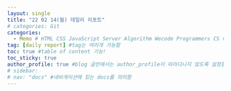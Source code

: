 ```yaml
---
layout: single
title: "22 02 14(월) 데일리 리포트"
# categories: Git
categories:
  - Memo # HTML CSS JavaScript Server Algorithm Wecode Programmers CS vsCode
tag: [daily report] #tag는 여러개 가능함
toc: true #table of content 기능!
toc_sticky: true
author_profile: true #blog 글안에서는 author_profile이 따라다니지 않도록 설정함
# sidebar:
# nav: "docs" #네비게이션에 있는 docs를 의미함
---
```


<!-- 0607~0628 영어 단어
0635~0722 react 공부:
0726~0824 react 공부:
0917~0953 wecode, westagram
1009~1055 wecode, westagram
1121~1224 wecode, westagram
1333~1428 wecode, westagram
1442~1537 wecode, westagram
1543~1644 wecode, westagram
1800~1906 wecode, westagram
1918~2017 wecode, westagram
2057~2145 wecode, westagram
2152~2249 wecode, react 사전공부
2254~2327 wecode, react 사전공부 -->

<!-- 웹 프론트엔드 스쿨 -> react 프론트엔드 개발 -> react 웹 개발 시작하기

```java
ReactDom.render(<h1>안녕 리액트!<h1>, document.getElementById('root'));
```

ReactDom.render 메소드는 첫번째 argument 값을 활용해서 HTML 요소를 만들고,
두번째 argumnet 값에 -> 그 요소를 넣어주는 역할을 한다.

JSX에서는 태그 안에 class를 넣을 때 `className=""으로 사용`해야한다.
<u>JS에서 class는 이미 객체지향의 의미를 갖는 class 선언에 사용</u>되기 때문이다.
그리고 HTML에서 form 태그 안에는 label 태그와 form 태그가 사용되는데
label 태그 안에는 'for' 속성이 있는데, 이것또한 JS에서 이미 for문에 사용되고 있으므로
`htmlFor`로 작성해서 사용해야한다.

```java
ReactDom.render(
  <form>
    <label htmlFor="name">이름</label>
    <input id="name" type="text" />
  </form>,
document.getElementByID('root'))
```

# fragment

react는 render를 하기위해서 여러 태그들을 하나의 태그로 감싸주어야 error가 발생하지 않는다.
아래의 코드처럼 여러 태그들이 하나의 태그로 감싸지지 못하면 error가 발생한다.

```java
//error 발생
ReactDom.render(
  <p>안녕</p>
  <p>리액트</p>,
document.getElementByID('root'))

//하나의 태그로 감싼 모습
ReactDom.render(
  <div>
    <p>안녕</p>
    <p>리액트</p>,
  </div>
document.getElementByID('root'))
```

이렇게 하나의 태그로 감싸기 위해서 만들어진 것이 fragment이다.

```java
ReactDom.render(
  <Fragment>
    <p>안녕</p>
    <p>리액트</p>,
  </Fragment>,
document.getElementByID('root'))

//축약형
ReactDom.render(
  <>
    <p>안녕</p>
    <p>리액트</p>,
  </>,
document.getElementByID('root'))
```

```java
ReactDom.render(
  <>
    <h1 id="title">가위바위보</h1>
    <button className="hand">가위</button>
    <button className="hand">바위</button>
    <button className="hand">보</button>
  </>,
document.getElementByID('root'));
```

다른 사람과 비교하지말고, 어제의 나와 비교하자.
하루하루를 최대한 밀도있게 보내자. 힘내자!

input 태그 속성의 outline은 무엇인가?
form 태그?(form 태그와 button의 연관성?)
&nbsp; 타입을 버튼으로!
&nbsp; button 태그의 속성 중 type은 아무것도 쓰지 않을 때 기본 속성이 submit이다.
&nbsp; 그래서 form 태그 안에 button을 눌렀을 때 -> 제출이 되면서 우리가 원하는 결과를 얻지 못할 수 있으므로
&nbsp; type=button으로 설정해주어야 한다.

# html 파일에서 script 태그를 바디 속 가장 아래에 사용하는 이유?

script 태그를 바디 속 가장 위에 놓고 실행해보면
&nbsp; error가 발생하는 것을 볼 수 있다. 그 이유는 js에서 addEvnetListener가 dom에 접근하여 값을 가져와야하는데
&nbsp; html이 구성되기 전에 js파일이 읽어지면 js파일에서 설정한 변수들의 값이 'undefined'되기 때문에 error가 발생하게 된다.

# 'use strit'란??

엄격모드를 사용하는 것을 말하는데,
사람으로 발생하는 error를 방지하기 위해 사용한다.
좀더 찾아보자... 부족하다!!!

# '이벤트 버블링' 기억해야할 키워드! 검색해보자

# getElementsByClassName와 getElementById의 차이?

# event, keyup과 input의 차이?

# addEventLis의 구조 다시보자

x.addEL(event,)를 사용할 때 뒤에 argumnet에는 함수이름만 들어가도 호출이된다....
원래 함수 호출하려면 함수() 이렇게 해야하는거 아닌가?...

# JS 코드를 짤때는 한 번에 쫙하는 것이 아니라, console.log를 중간중간 넣어서 값을 체크해야한다.

이거 안하다가 큰코 다친다 정말!

# boolean naming convention

boolean 타입을 값으로 받게되는 변수명에는 is를 붙여서,
네이밍만 보더라도 boolean 타입의 값을 받음을 알 수 있도록 하자!

# keycode보다는 code를 사용하자

# window.event 속성 검색해보자

```java
if(window.event.code === 'Enter') {
    success();
  }
```

# trim의 사용법을 검색해보자

댓글창에 스페이스바만 입력할 경우, 댓글창은 빈화면이기 때문에 이를 막아주어야한다.
이때 trim()을 사용하면, 스페이스바의 공백을 제거하여 빈 상태로 만드는 듯 하다.

# innerHTML 과 innerText의 차이

리액트에선 쓰이지 않는데, 그 개념을 알아두면 좋을 듯 하다.

# DOM을 이용하여 class 이름을 부여할 때의 방법 2가지

```java
userId.className = 'name';
userId.classList.add('name');

```

input의 경우, 복사 -> 붙여넣기를 하여도 입력이 되고
&nbsp; 'input' 이벤트의 경우 값이 바뀔 때 작동되는
keyup은 타자를 쳤을 때 작동하게 되는 것

vh와 %의 차이점 정리하기

common.css에서 따로 flex를 모아서 사용??

자바스크립트의 연결은 body 태그의 가장 마지막에 넣어주자
&nbsp; 그런데 defer를 넣으면??
어디든 들어가도 상곤이 없다?!

getElementsBy와 element의 차이?
querySelector를 가장 많이 사용함
&nbsp; 이걸 쓰면 document를 다 돌지 않기 때문에 이걸 선호함

form 태그를 공부하자? id input을 쓰지 말고
이벤트 위임에 관련해서 꼭 블로그 쓰기
<span style="color:red">이벤트 버블링, 이벤트 </span>위임!

input 이벤트는 뭔가요 ㅠㅠ
input 내역이 달라지면?? 인지하는 그런 이벤트?
이것도 블로그 써야할 듯...

const boolena naming convention 사용하기 (isValidid)

키코드와 코드의 차이?
&nbsp; 근데 code를 쓰는 것이 좋다! 아마 키코드는 지원하지 않을 것이다

inhtml와 innerText의 차이? -->

<!-- 메소드 위에 변수 선언, 메소드 안에 메소드, 메소드 끝나고 리턴 -->

<!-- ### 2. Link 넣기

```

유형 1: (설명어를 입력) : [gunhee's coding blog](https://gunhee-jeong.github.io/)
유형 2: (URL 자동연결) : <https://gunhee-jeong.github.io/>
유형 3: (동일 파일 내 '문단으로 이동') : [1. Header로 이동](###-1-header)

```

유형 1: (설명어를 입력) : [gunhee's coding blog](https://gunhee-jeong.github.io/)
유형 2: (URL 자동연결) : <https://gunhee-jeong.github.io/>
유형 3: (동일 파일 내 '문단으로 이동') : [1. Header로 이동](#1-header)
유형 3의 방법

1. 특수문자를 제거
2. 스페이스는 -로 바꾸고
3. 대문자는 소문자로!
   그래서 ### 1. Header -> #1-header

## Link: [google][https://www.google.com/]

### 3. 수평선

```

---

```

---

### 4. 라인 바꾸기

```

스페이스바를 2번 눌러주면 다음칸으로
이동할 수 있어요!

```

---

스페이스바를 2번 눌러주면
다음칸으로 이동할 수 있어요!

### 5. list 만들기

```

1. 1번
2. 2번
3. 3번

- 순서없는 list
  - 순서없는 list
    - 순서없는 list

```

1. 1번
2. 2번
3. 3번

- 순서없는 list
  - 순서없는 list
    - 순서없는 list

---

### 6. font 관련

```

**진하게** -> 볼드
_기울여서_ -> 이탤릭체
~~취소선~~ -> 취소선

<ul>밑줄넣기</ul> -> 밑줄
<span style="color:red">빨간 글씨</span> -> 글자색
이것이 `인라인` 입니다 -> 인라인 코드
```

**진하게** -> 볼드
_기울여서_ -> 이탤릭체
~~취소선~~ -> 취소선
<u>밑줄넣기</u> -> 밑줄
<span style="color:red">빨간 글씨</span>
이것이 `인라인` 입니다 -> 인라인 코드

---

### 7. 인용구문

```
> coding
>
> > JavaScript
> >
> > > 내가 프짱!
```

> coding
>
> > JavaScript
> >
> > > 내가 프짱!

---

### 8. 이미지 삽입

```
유형1: ('사이즈를 조절' -> HTML 태그 사용) : <img src="https://gunhee-jeong.github.io/assets/images/blogLogo.png" width="300" height="200">
유형2: (이미지 삽입 후 -> 링크 걸기)
[![이미지](https://gunhee-jeong.github.io/assets/images/blogLogo/blogLogo.png)](https://gunhee-jeong.github.io/)
```

유형1: ('사이즈를 조절' -> HTML 태그 사용) :  링크 걸기)


### 9. 표 만들기

```
||국어|영어|
| :--- | ---: | :--: |
|건희 | 100점 | 100점
|철수 | 100점 | 100점
```

|      |  국어 | 영어  |
| :--- | ----: | :---: |
| 건희 | 100점 | 100점 |
| 철수 | 100점 | 100점 |

> - header를 넣고 싶은 경우 ---을 사용하고 :을 이용하여 정렬에 사용함!

### 10. 토글 만들기

```
<details>
<summary>여기를 누르세요</summary>
<div markdown="1">
숨겨진 내용
</div>
</details>
```

<details>
<summary>여기를 누르세요</summary>
<div markdown="1">
숨겨진 내용
</div>
</details> -->
